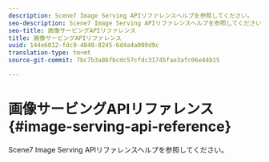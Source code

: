 ```yaml
---
description: Scene7 Image Serving APIリファレンスヘルプを参照してください。
seo-description: Scene7 Image Serving APIリファレンスヘルプを参照してください。
seo-title: 画像サービングAPIリファレンス
title: 画像サービングAPIリファレンス
uuid: 144e6012-fdc9-4840-8245-6d4a4a009d9c
translation-type: tm+mt
source-git-commit: 7bc7b3a86fbcdc57cfdc31745fae3afc06e44b15

---
```



# 画像サービングAPIリファレンス{#image-serving-api-reference}

Scene7 Image Serving APIリファレンスヘルプを参照してください。


